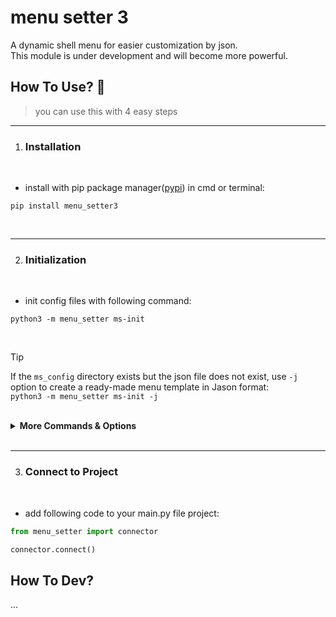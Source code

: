 # menu setter 3
A dynamic shell menu for easier customization by json.
<br>
This module is under development and will become more powerful.

## How To Use? 🍡
> you can use this with 4 easy steps

_____________________
1. ### Installation

<br>

- install with pip package manager([pypi](https://pypi.org/project/menu-setter3/)) in cmd or terminal:
```
pip install menu_setter3 
```

<br>

_____________________
2. ### Initialization

<br>

- init config files with following command:
```
python3 -m menu_setter ms-init
```

<br>

> [!TIP]
>  If the `ms_config` directory exists but the json file does not exist, use `-j` option to create a ready-made menu template in Jason format:
> <br>
> ```python3 -m menu_setter ms-init -j```

<br>

<details>
<summary><b>More Commands & Options</b></summary>

<br>

- ### Commands
| Commands |                           Usage                               |
| :---     |                                                          ---: |
| ms-init  | initialize the ms_config directory <br>for configuration menu |
| ms-show  | show the menu in main json file                               |     
| ms-call  | move in menu options without connect to main project          |

- ### Optionals
| Related command | Options       |                                                Usage                                                                  |
| :---            | :---:         |                                                                                                                  ---: |
| ms-init         | -n <br>--name | default menu header name is "Main Menu". <br>you can use '-n' or '--name' for change header name.                     |
| ms-init         | -j <br>--json | If the `ms_config` directory exists but the json file does not exist, <br>use `-j` option to create a ready-made menu template in Jason format                                                                                                                                  |
| ms-call         | -v <br>--verbose | Show with More details                                                                                             |

</details>
<br>

_____________________
3. ### Connect to Project

<br>

- add following code to your main.py file project:
```py
from menu_setter import connector
```

```py
connector.connect()
```

## How To Dev?
...
